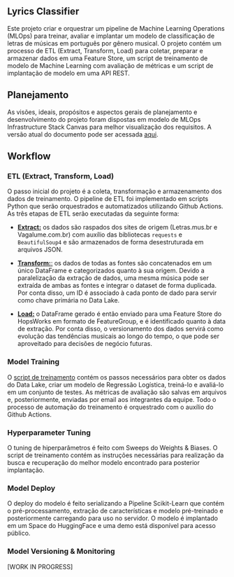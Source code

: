 ## Lyrics Classifier

Este projeto criar e orquestrar um pipeline de Machine Learning Operations (MLOps) para treinar, avaliar e implantar um modelo de classificação de letras de músicas em português por gênero musical. O projeto contém um processo de ETL (Extract, Transform, Load) para coletar, preparar e armazenar dados em uma Feature Store, um script de treinamento de modelo de Machine Learning com avaliação de métricas e um script de implantação de modelo em uma API REST.

## Planejamento

As visões, ideais, propósitos e aspectos gerais de planejamento e desenvolvimento do projeto foram dispostas em modelo de MLOps Infrastructure Stack Canvas para melhor visualização dos requisitos. A versão atual do documento pode ser acessada [aqui](ML-Canva.pdf).

## Workflow

### ETL (Extract, Transform, Load)

O passo inicial do projeto é a coleta, transformação e armazenamento dos dados de treinamento. O pipeline de ETL foi implementado em scripts Python que serão orquestrados e automatizados utilizando Github Actions. As três etapas de ETL serão executadas da seguinte forma:

- [**Extract:**](etl/extract.py) os dados são raspados dos sites de origem (Letras.mus.br e Vagalume.com.br) com auxílio das bibliotecas `requests` e `BeautifulSoup4` e são armazenados de forma desestruturada em arquivos JSON.

- [**Transform:**:](etl/transform.py) os dados de todas as fontes são concatenados em um único DataFrame e categorizados quanto à sua origem. Devido a paralelização da extração de dados, uma mesma música pode ser extraída de ambas as fontes e integrar o dataset de forma duplicada. Por conta disso, um ID é associado à cada ponto de dado para servir como chave primária no Data Lake.

- [**Load:**](etl/load.py) o DataFrame gerado é então enviado para uma Feature Store do HopsWorks em formato de FeatureGroup, e é identificado quanto à data de extração. Por conta disso, o versionamento dos dados servirá como evolução das tendências musicais ao longo do tempo, o que pode ser aproveitado para decisões de negócio futuras.

### Model Training

O [script de treinamento](train.py) contém os passos necessários para obter os dados do Data Lake, criar um modelo de Regressão Logística, treiná-lo e avaliá-lo em um conjunto de testes. As métricas de avaliação são salvas em arquivos e, posteriormente, enviadas por email aos integrantes da equipe. Todo o processo de automação do treinamento é orquestrado com o auxílio do Github Actions.

### Hyperparameter Tuning

O tuning de hiperparâmetros é feito com Sweeps do Weights & Biases. O script de treinamento contém as instruções necessárias para realização da busca e recuperação do melhor modelo encontrado para posterior implantação.

### Model Deploy

O deploy do modelo é feito serializando a Pipeline Scikit-Learn que contém o pré-processamento, extração de características e modelo pré-treinado e posteriormente carregando para uso no servidor. O modelo é implantado em um Space do HuggingFace e uma demo está disponível para acesso público.

### Model Versioning & Monitoring

[WORK IN PROGRESS]
